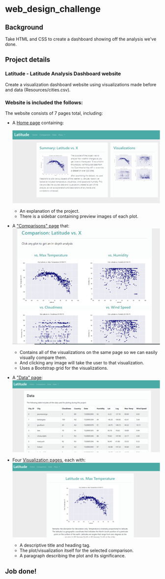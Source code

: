 # web_design_challenge

## Background

Take HTML and CSS to create a dashboard showing off the analysis we've done.


## Project details

### Latitude - Latitude Analysis Dashboard website

Create a visualization dashboard website using visualizations made before and data (Resources/cities.csv).

### Website is included the follows:

The website consists of 7 pages total, including:

* A [Home page](#landing-page) containing:

    ![Home Page](Images/homepage.PNG)
  * An explanation of the project.
  * There is a sidebar containing preview images of each plot.  

* A ["Comparisons" page](#comparisons-page) that:
    ![Comparison Page](Images/comparison.PNG)
  * Contains all of the visualizations on the same page so we can easily visually compare them.
  * And clicking any image will take the user to that visualization.
  * Uses a Bootstrap grid for the visualizations.
  
* A ["Data" page](#data-page):
    ![Data Page](Images/data.PNG)

* Four [Visualization pages](#visualization-pages), each with:
    ![lat. vs Temp Page](Images/lattemp.PNG)
  * A descriptive title and heading tag.
  * The plot/visualization itself for the selected comparison.
  * A paragraph describing the plot and its significance.
  
## Job done!
